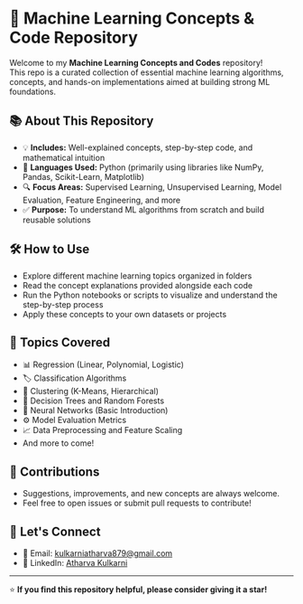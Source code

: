 # 🤖 Machine Learning Concepts & Code Repository

Welcome to my **Machine Learning Concepts and Codes** repository!  
This repo is a curated collection of essential machine learning algorithms, concepts, and hands-on implementations aimed at building strong ML foundations.

## 📚 About This Repository
- 💡 **Includes:** Well-explained concepts, step-by-step code, and mathematical intuition  
- 📝 **Languages Used:** Python (primarily using libraries like NumPy, Pandas, Scikit-Learn, Matplotlib)  
- 🔍 **Focus Areas:** Supervised Learning, Unsupervised Learning, Model Evaluation, Feature Engineering, and more  
- ✅ **Purpose:** To understand ML algorithms from scratch and build reusable solutions

## 🛠️ How to Use
- Explore different machine learning topics organized in folders
- Read the concept explanations provided alongside each code
- Run the Python notebooks or scripts to visualize and understand the step-by-step process
- Apply these concepts to your own datasets or projects

## 📌 Topics Covered
- 📊 Regression (Linear, Polynomial, Logistic)
- 🏷️ Classification Algorithms
- 🎯 Clustering (K-Means, Hierarchical)
- 🌳 Decision Trees and Random Forests
- 🧠 Neural Networks (Basic Introduction)
- ⚙️ Model Evaluation Metrics
- 📈 Data Preprocessing and Feature Scaling
- And more to come!

## 🤝 Contributions
- Suggestions, improvements, and new concepts are always welcome.
- Feel free to open issues or submit pull requests to contribute!

## 🌟 Let's Connect
- 📧 Email: kulkarniatharva879@gmail.com
- 💼 LinkedIn: [Atharva Kulkarni](https://www.linkedin.com/in/atharva-kulkarni-049750271?utm_source=share&utm_campaign=share_via&utm_content=profile&utm_medium=android_app )

---

⭐ **If you find this repository helpful, please consider giving it a star!**
